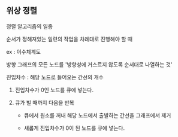 ## 위상 정렬

졍렬 알고리즘의 일종

순서가 정해져있는 일련의 작업을 차례대로 진행해야 할 때

ex : 이수체계도

방향 그래프의 모든 노드를 '방향성에 거스르지 않도록 순서대로 나열하는 것'

진입차수 : 해당 노드로 들어오는 간선의 개수

1. 진입차수가 0인 노드를 큐에 넣는다.

2. 큐가 빌 때까지 다음을 반복

    - 큐에서 원소를 꺼내 해당 노드에서 출발하는 간선을 그래프에서 제거

    - 새롭게 진입차수가 0이 된 노드를 큐에 넣는다.
